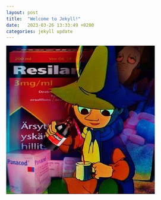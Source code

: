 ```yaml
---
layout: post
title:  "Welcome to Jekyll!"
date:   2023-03-26 13:33:49 +0200
categories: jekyll update
---
```


![](../resilar.jpg)
